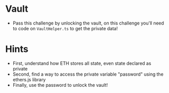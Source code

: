 # Vault

- Pass this challenge by unlocking the vault, on this challenge you'll need to code on `VaultHelper.ts` to get the private data!

# Hints

- First, understand how ETH stores all state, even state declared as private
- Second, find a way to access the private variable "password" using the ethers.js library
- Finally, use the password to unlock the vault!
